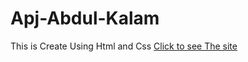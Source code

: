 # Apj-Abdul-Kalam

This is Create Using Html and Css 
[Click to see The site](https://rick2k2.github.io/Apj-Abdul-Kalam/)
